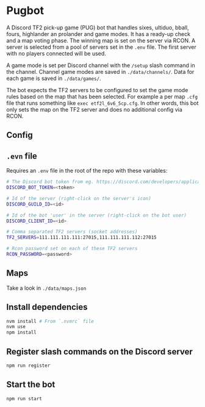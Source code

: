 # Pugbot

A Discord TF2 pick-up game (PUG) bot that handles sixes, ultiduo, bball, fours, highlander an prolander and game modes. It has a ready-up check and a map voting phase. The winning map is set on the server via RCON. A server is selected from a pool of servers set in the `.env` file. The first server with no players connected will be used.

A game mode is set per Discord channel with the `/setup` slash command in the channel. Channel game modes are saved in `./data/channels/`. Data for each game is saved in `./data/games/`.

The bot expects the TF2 servers to be configured to set the game mode rules based on the map that has been selected. For example a per map `.cfg` file that runs something like `exec etf2l_6v6_5cp.cfg`. In other words, this bot only sets the map on the TF2 server and does no additional config via RCON.

## Config

## `.evn` file

Requires an `.env` file in the root of the repo with these variables:

```bash
# The Discord bot token from eg. https://discord.com/developers/applications/<application-id>/bot
DISCORD_BOT_TOKEN=<token>

# Id of the server (right-click on the server's icon)
DISCORD_GUILD_ID=<id>

# Id of the bot 'user' in the server (right-click on the bot user)
DISCORD_CLIENT_ID=<id>

# Comma separated TF2 servers (socket addresses)
TF2_SERVERS=111.111.111.111:27015,111.111.111.112:27015

# Rcon password set on each of these TF2 servers
RCON_PASSWORD=<password>
```

## Maps

Take a look in `./data/maps.json`

## Install dependencies

```bash
nvm install # From `.nvmrc` file
nvm use
npm install
```

## Register slash commands on the Discord server

```bash
npm run register
```

## Start the bot

```bash
npm run start
```
